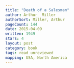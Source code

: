 ```yaml
---
title: "Death of a Salesman"
author: Arthur  Miller
authorSort: Miller, Arthur
pageCount: 144
date: 2015-04-09
written: 1949
stars: 4
layout: post
category: book
tags: read unreviewed
mapping: USA, North America
---
```

